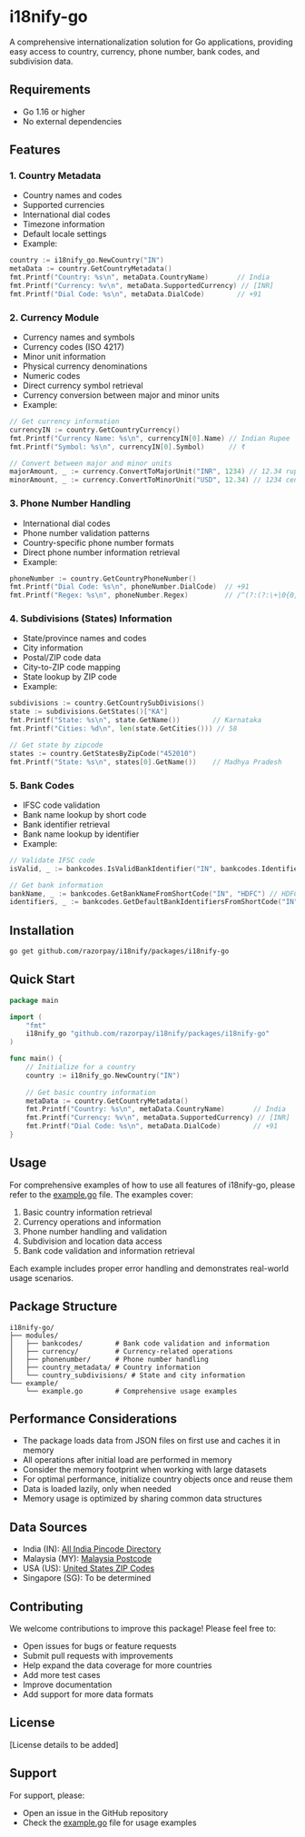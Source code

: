 # i18nify-go
A comprehensive internationalization solution for Go applications, providing easy access to country, currency, phone number, bank codes, and subdivision data.

## Requirements
- Go 1.16 or higher
- No external dependencies

## Features

### 1. Country Metadata
- Country names and codes
- Supported currencies
- International dial codes
- Timezone information
- Default locale settings
- Example:
```go
country := i18nify_go.NewCountry("IN")
metaData := country.GetCountryMetadata()
fmt.Printf("Country: %s\n", metaData.CountryName)       // India
fmt.Printf("Currency: %v\n", metaData.SupportedCurrency) // [INR]
fmt.Printf("Dial Code: %s\n", metaData.DialCode)        // +91
```

### 2. Currency Module
- Currency names and symbols
- Currency codes (ISO 4217)
- Minor unit information
- Physical currency denominations
- Numeric codes
- Direct currency symbol retrieval
- Currency conversion between major and minor units
- Example:
```go
// Get currency information
currencyIN := country.GetCountryCurrency()
fmt.Printf("Currency Name: %s\n", currencyIN[0].Name) // Indian Rupee
fmt.Printf("Symbol: %s\n", currencyIN[0].Symbol)      // ₹

// Convert between major and minor units
majorAmount, _ := currency.ConvertToMajorUnit("INR", 1234) // 12.34 rupees
minorAmount, _ := currency.ConvertToMinorUnit("USD", 12.34) // 1234 cents
```

### 3. Phone Number Handling
- International dial codes
- Phone number validation patterns
- Country-specific phone number formats
- Direct phone number information retrieval
- Example:
```go
phoneNumber := country.GetCountryPhoneNumber()
fmt.Printf("Dial Code: %s\n", phoneNumber.DialCode)  // +91
fmt.Printf("Regex: %s\n", phoneNumber.Regex)         // /^(?:(?:\+|0{0,2})91\s*[-]?\s*|[0]?)?[6789]\d{9}$/
```

### 4. Subdivisions (States) Information
- State/province names and codes
- City information
- Postal/ZIP code data
- City-to-ZIP code mapping
- State lookup by ZIP code
- Example:
```go
subdivisions := country.GetCountrySubDivisions()
state := subdivisions.GetStates()["KA"]
fmt.Printf("State: %s\n", state.GetName())        // Karnataka
fmt.Printf("Cities: %d\n", len(state.GetCities())) // 58

// Get state by zipcode
states := country.GetStatesByZipCode("452010")
fmt.Printf("State: %s\n", states[0].GetName())    // Madhya Pradesh
```

### 5. Bank Codes
- IFSC code validation
- Bank name lookup by short code
- Bank identifier retrieval
- Bank name lookup by identifier
- Example:
```go
// Validate IFSC code
isValid, _ := bankcodes.IsValidBankIdentifier("IN", bankcodes.IdentifierTypeIFSC, "HDFC0000001")

// Get bank information
bankName, _ := bankcodes.GetBankNameFromShortCode("IN", "HDFC") // HDFC Bank Limited
identifiers, _ := bankcodes.GetDefaultBankIdentifiersFromShortCode("IN", "HDFC")
```

## Installation

```bash
go get github.com/razorpay/i18nify/packages/i18nify-go
```

## Quick Start

```go
package main

import (
    "fmt"
    i18nify_go "github.com/razorpay/i18nify/packages/i18nify-go"
)

func main() {
    // Initialize for a country
    country := i18nify_go.NewCountry("IN")
    
    // Get basic country information
    metaData := country.GetCountryMetadata()
    fmt.Printf("Country: %s\n", metaData.CountryName)       // India
    fmt.Printf("Currency: %v\n", metaData.SupportedCurrency) // [INR]
    fmt.Printf("Dial Code: %s\n", metaData.DialCode)        // +91
}
```

## Usage

For comprehensive examples of how to use all features of i18nify-go, please refer to the [example.go](example/example.go) file. The examples cover:

1. Basic country information retrieval
2. Currency operations and information
3. Phone number handling and validation
4. Subdivision and location data access
5. Bank code validation and information retrieval

Each example includes proper error handling and demonstrates real-world usage scenarios.

## Package Structure

```
i18nify-go/
├── modules/
│   ├── bankcodes/        # Bank code validation and information
│   ├── currency/         # Currency-related operations
│   ├── phonenumber/      # Phone number handling
│   ├── country_metadata/ # Country information
│   └── country_subdivisions/ # State and city information
└── example/
    └── example.go        # Comprehensive usage examples
```

## Performance Considerations

- The package loads data from JSON files on first use and caches it in memory
- All operations after initial load are performed in memory
- Consider the memory footprint when working with large datasets
- For optimal performance, initialize country objects once and reuse them
- Data is loaded lazily, only when needed
- Memory usage is optimized by sharing common data structures

## Data Sources
- India (IN): [All India Pincode Directory](https://www.data.gov.in/catalog/all-india-pincode-directory)
- Malaysia (MY): [Malaysia Postcode](https://malaysiapostcode.com/)
- USA (US): [United States ZIP Codes](https://www.unitedstateszipcodes.org)
- Singapore (SG): To be determined

## Contributing
We welcome contributions to improve this package! Please feel free to:
- Open issues for bugs or feature requests
- Submit pull requests with improvements
- Help expand the data coverage for more countries
- Add more test cases
- Improve documentation
- Add support for more data formats

## License
[License details to be added]

## Support
For support, please:
- Open an issue in the GitHub repository
- Check the [example.go](example/example.go) file for usage examples
